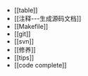 * [[table]]
* [[注释---生成源码文档]]
* [[Makefile]]
* [[git]]
* [[svn]]
* [[修养]]
* [[tips]]
* [[code complete]]
